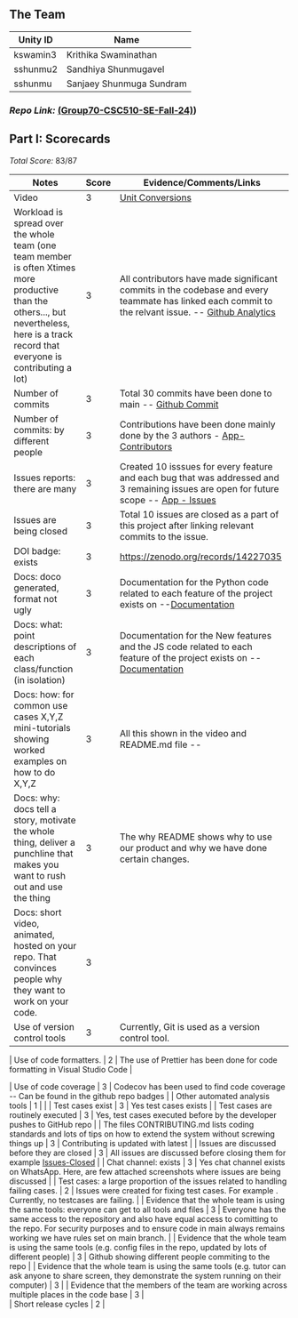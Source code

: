 ## The Team

| Unity ID | Name               |
| -------- | ------------------ |
| kswamin3  | Krithika Swaminathan      |
| sshunmu2  | Sandhiya Shunmugavel   |
| sshunmu  | Sanjaey Shunmuga Sundram     


### *Repo Link:* [(Group70-CSC510-SE-Fall-24)](https://github.com/SKS2024SE/Unit_Conversion_2024))

## Part I: Scorecards
*Total Score:* 83/87

| Notes                                                                                                                                                                                     | Score | Evidence/Comments/Links                                                                                                                                                                                                    |
| ----------------------------------------------------------------------------------------------------------------------------------------------------------------------------------------- | ----- | -------------------------------------------------------------------------------------------------------------------------------------------------------------------------------------------------------------------------- |
| Video                                                                                                                                                                                     | 3     | [Unit Conversions](https://youtu.be/8tz6wISzIgk)                                                                                                                                                                                                           |
| Workload is spread over the whole team (one team member is often Xtimes more productive than the others..., but nevertheless, here is a track record that everyone is contributing a lot) | 3     | All contributors have made significant commits in the codebase and every teammate has linked each commit to the relvant issue. -- [Github Analytics](https://github.com/SKS2024SE/Unit_Conversion_2024/pulse)
| Number of commits                                                                                                                                                                         | 3     | Total 30 commits have been done to main -- [Github Commit](https://github.com/SKS2024SE/Unit_Conversion_2024/graphs/commit-activity) |
| Number of commits: by different people                                                                                                                                                    | 3     | Contributions have been done mainly done by the 3 authors - [App-Contributors](https://github.com/SKS2024SE/Unit_Conversion_2024/graphs/contributors)                                                                                 |
| Issues reports: there are many                                                                                                                                                            | 3     | Created 10 isssues for every feature and each bug that was addressed and 3 remaining issues are open for future scope -- [App - Issues](https://github.com/SKS2024SE/Unit_Conversion_2024/issues)                                                                 |
| Issues are being closed                                                                                                                                                                   | 3     | Total 10 issues are closed as a part of this project after linking relevant commits to the issue.                           |
| DOI badge: exists                                                                                                                                                                         | 3     |  https://zenodo.org/records/14227035                                              |
| Docs: doco generated, format not ugly                                                                                                                                                     | 3     | Documentation for the Python code related to each feature of the project exists on --[Documentation](https://github.com/SKS2024SE/Unit_Conversion_2024/tree/master/Documentation)    |
| Docs: what: point descriptions of each class/function (in isolation)                                                                                                                      | 3     | Documentation for the New features and the JS code related to each feature of the project exists on -- [Documentation](https://github.com/SKS2024SE/Unit_Conversion_2024/tree/master/Documentation) |
| Docs: how: for common use cases X,Y,Z mini-tutorials showing worked examples on how to do X,Y,Z                                                                                           | 3     | All this shown in the video and README.md file --                                                                                                                                                                                                                            |
| Docs: why: docs tell a story, motivate the whole thing, deliver a punchline that makes you want to rush out and use the thing                                                             | 3     | The why README shows why to use our product and why we have done certain changes.                                                                                                                                                                                                                      |
| Docs: short video, animated, hosted on your repo. That convinces people why they want to work on your code.                                                                               | 3     |                                                                                                                                                                                                                      |
| Use of version control tools                                                                                                                                                              | 3     | Currently, Git is used as a version control tool.         |

| Use of code formatters.                                                                                                                                                                   | 2     | The use of Prettier has been done for code formatting in Visual Studio Code          |

| Use of code coverage                                                                                                                                                                      | 3     | Codecov has been used to find code coverage -- Can be found in the github repo badges                                                                                                                                                                                 |
| Other automated analysis tools                                                                                                                                                            | 1     |                        |
| Test cases exist                                                                                                                                                                          | 3     | Yes test cases exists                                                                                                                                                                                                                |
| Test cases are routinely executed                                                                                                                                                         | 3     | Yes, test cases executed before by the developer pushes to GitHub repo                                                                                                                                                                                                                    |
| The files CONTRIBUTING.md lists coding standards and lots of tips on how to extend the system without screwing things up                                                                  | 3     | Contributing is updated with latest                                                    |
| Issues are discussed before they are closed                                                                                                                                               | 3     | All issues are discussed before closing them for example [Issues-Closed](https://github.com/SKS2024SE/Unit_Conversion_2024/issues?q=is%3Aissue+is%3Aclosed)                                                                      |
| Chat channel: exists                                                                                                                                                                      | 3     | Yes chat channel exists on WhatsApp. Here, are few attached screenshots where issues are being discussed     |
| Test cases: a large proportion of the issues related to handling failing cases.                                                                                                           | 2     | Issues were created for fixing test cases. For example . Currently, no testcases are failing.                                                                                                                                                                                                                        |
| Evidence that the whole team is using the same tools: everyone can get to all tools and files                                                                                             | 3     | Everyone has the same access to the repository and also have equal access to comitting to the repo. For security purposes and to ensure code in main always remains working we have rules set on main branch.                                                                                                                                                                                            |
| Evidence that the whole team is using the same tools (e.g. config files in the repo, updated by lots of different people)                                                                 | 3     | Github showing different people commiting to the repo                                                                                                                                                                                                                          |
| Evidence that the whole team is using the same tools (e.g. tutor can ask anyone to share screen, they demonstrate the system running on their computer)                                   | 3     |
| Evidence that the members of the team are working across multiple places in the code base                                                                                                 | 3     |                                                                                                                                                                                      
| Short release cycles                                                                                                                                                                      | 2     |                                     
